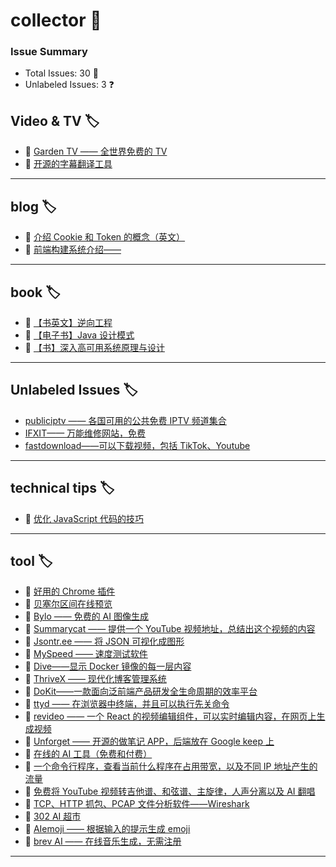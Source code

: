 # collector 📖
### Issue Summary
- Total Issues: 30 📝
- Unlabeled Issues: 3 ❓

## Video & TV 🏷️
- 🍃 [Garden TV ——  全世界免费的 TV](https://github.com/dengaye/collector/issues/39)
- 🍃 [开源的字幕翻译工具](https://github.com/dengaye/collector/issues/38)

---

## blog 🏷️
- 👯 [介绍 Cookie 和 Token 的概念（英文）](https://github.com/dengaye/collector/issues/15)
- 👯 [前端构建系统介绍——](https://github.com/dengaye/collector/issues/13)

---

## book 🏷️
- 🍁 [【书英文】逆向工程](https://github.com/dengaye/collector/issues/37)
- 🍁 [【电子书】Java 设计模式](https://github.com/dengaye/collector/issues/36)
- 🍁 [【书】深入高可用系统原理与设计](https://github.com/dengaye/collector/issues/31)

---

## Unlabeled Issues 🏷️
-  [publiciptv —— 各国可用的公共免费 IPTV 频道集合](https://github.com/dengaye/collector/issues/35)
-  [IFXIT—— 万能维修网站，免费](https://github.com/dengaye/collector/issues/34)
-  [fastdownload——可以下载视频，包括 TikTok、Youtube](https://github.com/dengaye/collector/issues/10)

---

## technical tips 🏷️
- 🍃 [优化 JavaScript 代码的技巧 ](https://github.com/dengaye/collector/issues/23)

---

## tool 🏷️
- 👯 [好用的 Chrome 插件](https://github.com/dengaye/collector/issues/33)
- 👯 [贝塞尔区间在线预览](https://github.com/dengaye/collector/issues/32)
- 👯 [Bylo —— 免费的 AI 图像生成](https://github.com/dengaye/collector/issues/30)
- 👯 [Summarycat —— 提供一个 YouTube 视频地址，总结出这个视频的内容](https://github.com/dengaye/collector/issues/29)
- 👯 [Jsontr.ee —— 将 JSON 可视化成图形](https://github.com/dengaye/collector/issues/28)
- 👯 [MySpeed —— 速度测试软件](https://github.com/dengaye/collector/issues/27)
- 👯 [Dive——显示 Docker 镜像的每一层内容](https://github.com/dengaye/collector/issues/26)
- 👯 [ThriveX —— 现代化博客管理系统](https://github.com/dengaye/collector/issues/25)
- 👯 [DoKit——一款面向泛前端产品研发全生命周期的效率平台](https://github.com/dengaye/collector/issues/24)
- 👯 [ttyd —— 在浏览器中终端，并且可以执行先关命令](https://github.com/dengaye/collector/issues/22)
- 👯 [revideo —— 一个 React 的视频编辑组件，可以实时编辑内容，在网页上生成视频](https://github.com/dengaye/collector/issues/21)
- 👯 [Unforget —— 开源的做笔记 APP，后端放在 Google keep 上](https://github.com/dengaye/collector/issues/20)
- 👯 [在线的 AI 工具（免费和付费）](https://github.com/dengaye/collector/issues/19)
- 👯 [一个命令行程序，查看当前什么程序在占用带宽，以及不同 IP 地址产生的流量](https://github.com/dengaye/collector/issues/18)
- 👯 [免费将 YouTube 视频转吉他谱、和弦谱、主旋律，人声分离以及 AI 翻唱](https://github.com/dengaye/collector/issues/17)
- 👯 [TCP、HTTP 抓包、PCAP 文件分析软件——Wireshark](https://github.com/dengaye/collector/issues/16)
- 👯 [302 AI 超市](https://github.com/dengaye/collector/issues/14)
- 👯 [AIemoji —— 根据输入的提示生成 emoji](https://github.com/dengaye/collector/issues/12)
- 👯 [brev AI —— 在线音乐生成，无需注册](https://github.com/dengaye/collector/issues/11)

---

